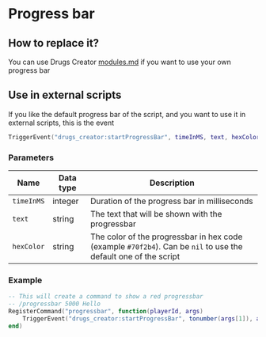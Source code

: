 # Progress bar

## How to replace it?

You can use Drugs Creator [modules.md](../modules.md "mention") if you want to use your own progress bar

## Use in external scripts

If you like the default progress bar of the script, and you want to use it in external scripts, this is the event

```lua
TriggerEvent("drugs_creator:startProgressBar", timeInMS, text, hexColor)
```

### Parameters

| Name       | Data type | Description                                                                                                     |
| ---------- | --------- | --------------------------------------------------------------------------------------------------------------- |
| `timeInMS` | integer   | Duration of the progress bar in milliseconds                                                                    |
| `text`     | string    | The text that will be shown with the progressbar                                                                |
| `hexColor` | string    | The color of the progressbar in hex code (example `#70f2b4`). Can be `nil` to use the default one of the script |

### Example

```lua
-- This will create a command to show a red progressbar
-- /progressbar 5000 Hello
RegisterCommand("progressbar", function(playerId, args) 
    TriggerEvent("drugs_creator:startProgressBar", tonumber(args[1]), args[2], "#ff0000")
end)
```
